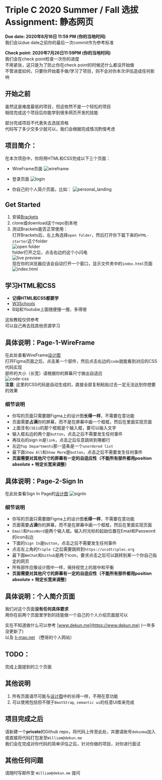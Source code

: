 # Triple C 2020 Summer / Fall 选拔 Assignment: 静态网页

**Due date: 2020年8月16日 11:59 PM (你的当地时间)**  
我们会以due date之前你的最后一次commit作为参考标准

**Check point: 2020年7月26日11:59PM (你的当地时间)**  
我们会在check point检查一次你的进度  
不用紧张，这只是为了防止你在check point的时候还什么都没开始做  
不管进度如何，只要你开始着手做/学习了项目，则不会对你本次评估造成任何影响

## 开始之前
虽然这是难度最低的项目，但这依然不是一个轻松的项目  
相信完成这个项目后你能学到很多网页开发的技能  
    
部分完成项目不代表失去选拔资格  
代码写了多少交多少就可以，我们会根据完成情况酌情考虑

## 项目简介：
在本次项目中，你将用HTML和CSS完成以下三个页面：  
- WireFrame页面
![wireframe](./images/pic1.png)  
  
- 登录页面
![login](./images/pic2.png)

- 你自己的个人简介页面，比如：
![personal_landing](./images/pic3.png)

## Get Started
1. 安装[Brackets](http://brackets.io/)  
2. clone或download这个repo到本地
3. 测试Brackets能否正常使用：  
   打开Brackets后，左上角选择```open folder```，然后打开你下载下来的```HTML-starter```这个folder  
   ![open folder](./images/pic4.png)  
   folder打开之后，点击右边的这个小闪电  
   ![live preview](./images/pic5.png)  
   现在你的浏览器应该会自动打开一个窗口，显示文件夹中的```index.html```页面
   ![index.html](./images/pic6.png)

## 学习HTML和CSS
- **记得HTML和CSS都要学**
- [W3Schools](https://www.w3schools.com/html/default.asp)
- B站和Youtube上面随便搜一搜，多得很

这些教程仅供参考  
可以自己再去找其他资源学习


## 具体说明：Page-1-WireFrame
在此处查看WireFrame[设计图](https://www.figma.com/file/x2din21LcGqaP7zYyShSzN/TripleC_Summer20_HTML?node-id=0%3A1)  
打开Figma页面之后，点击某一个部件，然后点击右边的```code```就能看到对应的CSS代码实现  
部件的大小（长宽）请根据你的屏幕尺寸做出自适应  
![code-css](./images/pic7.png)  
**注意**: 这里的CSS代码是自动生成的，直接全部复制粘贴过去一定无法达到你想要的效果

### 细节说明
- 你写的页面只需要跟Figma上的设计图**长得一样**，不需要在意功能  
- 页面需要**占满**你的屏幕，而不是在屏幕中画一个框框，然后在里面实现页面
- 上面含有```CSE11```的那个框框是个输入框，要可以输入文字  
- 输入框右边的两个是```button```，点击之后不需要发生任何事件
- 再往右的sign in是```link```，点击之后任意跳转到哪都行
- 左边```Top Departments```那一竖条是一个```unordered list```
- 最下面```Show All```和```Show More```是```button```，点击之后不需要发生任何事件 
- **页面需要对其他尺寸的屏幕有一定的自适应性（不能所有部件都用position absolute + 特定长宽来调整）**

## 具体说明：Page-2-Sign In
在此处查看Sign In Page的[设计图](https://www.figma.com/file/x2din21LcGqaP7zYyShSzN/TripleC_Summer20_HTML?node-id=0%3A1) 
![signIn](./images/pic8.png) 

### 细节说明
- 你写的页面只需要跟Figma上的设计图**长得一样**，不需要在意功能  
- 页面需要**占满**你的屏幕，而不是在屏幕中画一个框框，然后在里面实现页面
- ```Email```和```PassWord```是两个输入框。输入时光标的起始位置在Email和Password的icon右边
- 下面的```Sign In```是```button```，点击之后不需要发生任何事件
- 点击左上角的```Triple C```之后需要跳转到```https://ucsdtriplec.org```
- 最下面```WeChat```和```Github```是两个icon，要求点击之后可以跳转到某一个你自己指定的网页
- 所有部件应像设计图中一样，保持视觉上的居中和平衡  
- **页面需要对其他尺寸的屏幕有一定的自适应性（不能所有部件都用position absolute + 特定长宽来调整）**

## 具体说明：个人简介页面
我们对这个页面**没有任何具体要求**  
用你在前两个页面里学到的技能做一个自己的个人介绍页面就可以  
  
实在不知道做什么可以参考 [www.dekun.me](https://www.dekun.me) (一年多没更新了)  
以及 [li-mao.net](https://li-mao.net) （懋哥的个人网站）

## TODO：
完成上面提到的三个页面

## 其他说明
1. 所有页面请尽可能与[设计图](https://www.figma.com/file/x2din21LcGqaP7zYyShSzN/TripleC_Summer20_HTML?node-id=0%3A1)中的长得一样，不用在意功能  
2. 可以使用包括但不限于```BootStrap```, ```semantic ui```的任意UI库来完成


## 项目完成之后  
请新建一个**private**的Github repo，将代码上传至此处，并邀请账号```dekunma```加入   
或直接将代码打包发至```William@dekun.me```  
我们会在完成对你代码的简单评估之后，针对你做的项目，对你进行面试

## 其他任何问题
请随时写邮件至 ```William@dekun.me``` 提问
   
